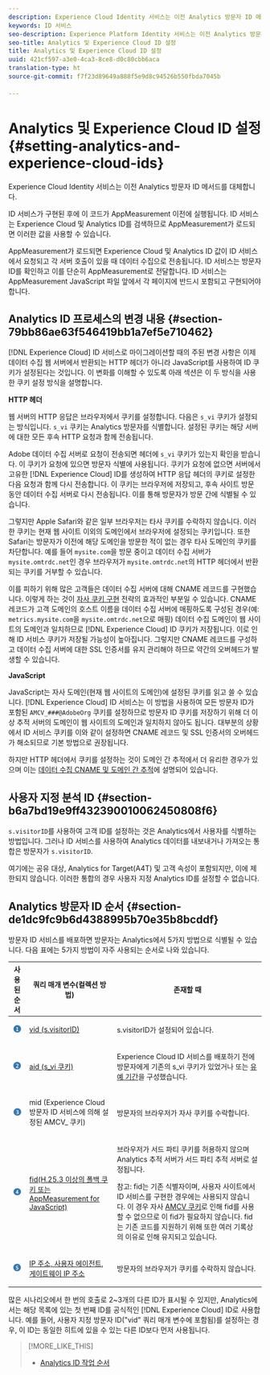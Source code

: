 ```yaml
---
description: Experience Cloud Identity 서비스는 이전 Analytics 방문자 ID 메서드를 대체합니다.
keywords: ID 서비스
seo-description: Experience Platform Identity 서비스는 이전 Analytics 방문자 ID 메서드를 대체합니다.
seo-title: Analytics 및 Experience Cloud ID 설정
title: Analytics 및 Experience Cloud ID 설정
uuid: 421cf597-a3e0-4ca3-8ce8-d0c80cbb6aca
translation-type: ht
source-git-commit: f7f23d89649a888f5e9d8c94526b550fbda7045b

---
```



# Analytics 및 Experience Cloud ID 설정{#setting-analytics-and-experience-cloud-ids}

Experience Cloud Identity 서비스는 이전 Analytics 방문자 ID 메서드를 대체합니다.

ID 서비스가 구현된 후에 이 코드가 AppMeasurement 이전에 실행됩니다. ID 서비스는 Experience Cloud 및 Analytics ID를 검색하므로 AppMeasurement가 로드되면 이러한 값을 사용할 수 있습니다.

AppMeasurement가 로드되면 Experience Cloud 및 Analytics ID 값이 ID 서비스에서 요청되고 각 서버 호출이 있을 때 데이터 수집으로 전송됩니다. ID 서비스는 방문자 ID를 확인하고 이를 단순히 AppMeasurement로 전달합니다. ID 서비스는 AppMeasurement JavaScript 파일 앞에서 각 페이지에 반드시 포함되고 구현되어야 합니다. 

## Analytics ID 프로세스의 변경 내용 {#section-79bb86ae63f546419bb1a7ef5e710462}

[!DNL Experience Cloud] ID 서비스로 마이그레이션할 때의 주된 변경 사항은 이제 데이터 수집 웹 서버에서 반환되는 HTTP 헤더가 아니라 JavaScript를 사용하여 ID 쿠키가 설정된다는 것입니다. 이 변화를 이해할 수 있도록 아래 섹션은 이 두 방식을 사용한 쿠키 설정 방식을 설명합니다.

**HTTP 헤더**

웹 서버의 HTTP 응답은 브라우저에서 쿠키를 설정합니다. 다음은 `s_vi` 쿠키가 설정되는 방식입니다. `s_vi` 쿠키는 Analytics 방문자를 식별합니다. 설정된 쿠키는 해당 서버에 대한 모든 후속 HTTP 요청과 함께 전송됩니다.

Adobe 데이터 수집 서버로 요청이 전송되면 헤더에 `s_vi` 쿠키가 있는지 확인을 받습니다. 이 쿠키가 요청에 있으면 방문자 식별에 사용됩니다. 쿠키가 요청에 없으면 서버에서 고유한 [!DNL Experience Cloud] ID를 생성하여 HTTP 응답 헤더의 쿠키로 설정한 다음 요청과 함께 다시 전송합니다. 이 쿠키는 브라우저에 저장되고, 후속 사이트 방문 동안 데이터 수집 서버로 다시 전송됩니다. 이를 통해 방문자가 방문 간에 식별될 수 있습니다.

그렇지만 Apple Safari와 같은 일부 브라우저는 타사 쿠키를 수락하지 않습니다. 이러한 쿠키는 현재 웹 사이트 이외의 도메인에서 브라우저에 설정되는 쿠키입니다. 또한 Safari는 방문자가 이전에 해당 도메인을 방문한 적이 없는 경우 타사 도메인의 쿠키를 차단합니다. 예를 들어 `mysite.com`을 방문 중이고 데이터 수집 서버가 `mysite.omtrdc.net`인 경우 브라우저가 `mysite.omtrdc.net`의 HTTP 헤더에서 반환되는 쿠키를 거부할 수 있습니다.

이를 피하기 위해 많은 고객들은 데이터 수집 서버에 대해 CNAME 레코드를 구현했습니다. 이렇게 하는 것이 [자사 쿠키 구현](https://marketing.adobe.com/resources/help/en_US/whitepapers/first_party_cookies/) 전략의 효과적인 부분일 수 있습니다. CNAME 레코드가 고객 도메인의 호스트 이름을 데이터 수집 서버에 매핑하도록 구성된 경우(예: `metrics.mysite.com`을 `mysite.omtrdc.net`으로 매핑) 데이터 수집 도메인이 웹 사이트의 도메인과 일치하므로 [!DNL Experience Cloud] ID 쿠키가 저장됩니다. 이로 인해 ID 서비스 쿠키가 저장될 가능성이 높아집니다. 그렇지만 CNAME 레코드를 구성하고 데이터 수집 서버에 대한 SSL 인증서를 유지 관리해야 하므로 약간의 오버헤드가 발생할 수 있습니다.

**JavaScript**

JavaScript는 자사 도메인(현재 웹 사이트의 도메인)에 설정된 쿠키를 읽고 쓸 수 있습니다. [!DNL Experience Cloud] ID 서비스는 이 방법을 사용하여 모든 방문자 ID가 포함된 `AMCV_###@AdobeOrg` 쿠키를 설정하므로 방문자 ID 쿠키를 저장하기 위해 더 이상 추적 서버의 도메인이 웹 사이트의 도메인과 일치하지 않아도 됩니다. 대부분의 상황에서 ID 서비스 쿠키를 이와 같이 설정하면 CNAME 레코드 및 SSL 인증서의 오버헤드가 해소되므로 기본 방법으로 권장됩니다.

하지만 HTTP 헤더에서 쿠키를 설정하는 것이 도메인 간 추적에서 더 유리한 경우가 있으며 이는 [데이터 수집 CNAME 및 도메인 간 추적](../../reference/analytics-reference/cname.md#concept-4df91f8a30ad4ec7a01eb943d579cc9d)에 설명되어 있습니다.

## 사용자 지정 분석 ID {#section-b6a7bd19e9ff432390010062450808f6}

`s.visitorID`를 사용하여 고객 ID를 설정하는 것은 Analytics에서 사용자를 식별하는 방법입니다. 그러나 ID 서비스를 사용하여 Analytics 데이터를 내보내거나 가져오는 통합은 방문자가 `s.visitorID`.

여기에는 공유 대상, Analytics for Target(A4T) 및 고객 속성이 포함되지만, 이에 제한되지 않습니다. 이러한 통합의 경우 사용자 지정 Analytics ID를 설정할 수 없습니다.

## Analytics 방문자 ID 순서 {#section-de1dc9fc9b6d4388995b70e35b8bcddf}

방문자 ID 서비스를 배포하면 방문자는 Analytics에서 5가지 방법으로 식별될 수 있습니다. 다음 표에는 5가지 방법이 자주 사용되는 순서로 나와 있습니다.

<table id="table_D267D36451F643D1BB68AF6FEAA6AD1A"> 
 <thead> 
  <tr> 
   <th colname="col1" class="entry"> 사용된 순서 </th> 
   <th colname="col2" class="entry"> 쿼리 매개 변수(컬렉션 방법) </th> 
   <th colname="col3" class="entry"> 존재할 때 </th> 
  </tr> 
 </thead>
 <tbody> 
  <tr> 
   <td colname="col1"> <p> <img id="image_9F3E58898A1B4F40BBDEF5ADE362E55C" src="assets/step1_icon.png" /> </p> </td> 
   <td colname="col2"> <p> <a href="https://marketing.adobe.com/resources/help/ko_KR/sc/implement/?f=visid_custom" format="http" scope="external"> vid (s.visitorID)</a> </p> </td> 
   <td colname="col3"> <p>s.visitorID가 설정되어 있습니다. </p> </td> 
  </tr> 
  <tr> 
   <td colname="col1"> <p> <img id="image_77A06981672745B6AEA8BB4D55911CCA" src="assets/step2_icon.png" /> </p> </td> 
   <td colname="col2"> <p> <a href="https://marketing.adobe.com/resources/help/ko_KR/sc/implement/?f=visid_analytics" format="http" scope="external"> aid (s_vi 쿠키)</a> </p> </td> 
   <td colname="col3"> <p><span class="keyword">Experience Cloud</span> ID 서비스를 배포하기 전에 방문자에게 기존의 s_vi 쿠키가 있었거나 또는 <a href="../../reference/analytics-reference/grace-period.md" format="dita" scope="local">유예 기간</a>을 구성했습니다. </p> </td> 
  </tr> 
  <tr> 
   <td colname="col1"> <p> <img id="image_0A950B1A6B004387AFEE8EED882739CB" src="assets/step3_icon.png" /> </p> </td> 
   <td colname="col2"> <p>mid (Experience Cloud 방문자 ID 서비스에 의해 설정된 AMCV_ 쿠키) </p> </td> 
   <td colname="col3"> <p>방문자의 브라우저가 자사 쿠키를 수락합니다. </p> </td> 
  </tr> 
  <tr> 
   <td colname="col1"> <p> <img id="image_6F0ED8FE3EF846CA8E6ECCC3C0070D85" src="assets/step4_icon.png" /> </p> </td> 
   <td colname="col2"> <p> <a href="https://marketing.adobe.com/resources/help/ko_KR/sc/implement/?f=visid_fallback" format="http" scope="external"> fid(H.25.3 이상의 폴백 쿠키 또는 AppMeasurement for JavaScript)</a> </p> </td> 
   <td colname="col3"> <p>브라우저가 서드 파티 쿠키를 허용하지 않으며 Analytics 추적 서버가 서드 파티 추적 서버로 설정됩니다. </p> <p> <p>참고: <span class="codeph">fid</span>는 기존 식별자이며, 사용자 사이트에서 ID 서비스를 구현한 경우에는 사용되지 않습니다. 이 경우 자사 <a href="../../introduction/cookies.md" format="dita" scope="local">AMCV 쿠키</a>로 인해 <span class="codeph">fid</span>를 사용할 수 없으므로 이 fid가 필요하지 않습니다. fid는 기존 코드를 지원하기 위해 또한 여러 기록상의 이유로 인해 유지되고 있습니다. </p> </p> </td> 
  </tr> 
  <tr> 
   <td colname="col1"> <p> <img id="image_23D8C0EB69EC4084BC237B5B98C036F4" src="assets/step5_icon.png" /> </p> </td> 
   <td colname="col2"> <p> <a href="https://marketing.adobe.com/resources/help/ko_KR/sc/implement/?f=visid_fallback" format="http" scope="external"> IP 주소, 사용자 에이전트, 게이트웨이 IP 주소</a> </p> </td> 
   <td colname="col3"> <p>방문자의 브라우저가 쿠키를 수락하지 않습니다. </p> </td> 
  </tr> 
 </tbody> 
</table>

많은 시나리오에서 한 번의 호출로 2~3개의 다른 ID가 표시될 수 있지만, Analytics에서는 해당 목록에 있는 첫 번째 ID를 공식적인 [!DNL Experience Cloud] ID로 사용합니다. 예를 들어, 사용자 지정 방문자 ID("vid" 쿼리 매개 변수에 포함됨)를 설정하는 경우, 이 ID는 동일한 히트에 있을 수 있는 다른 ID보다 먼저 사용됩니다.

>[!MORE_LIKE_THIS]
>
>* [Analytics ID 작업 순서](../../reference/analytics-reference/analytics-order-of-operations.md#concept-b92935b4fff545adb4773f3728bc15ef)

